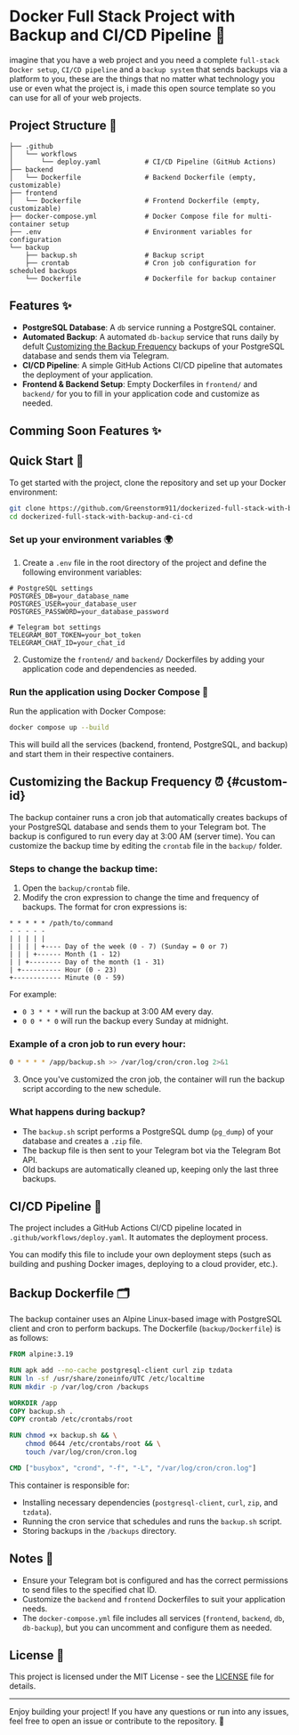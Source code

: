 # Docker Full Stack Project with Backup and CI/CD Pipeline 🚀

imagine that you have a web project and you need a complete `full-stack Docker setup`, `CI/CD pipeline` and a `backup system` that sends backups via a platform to you, these are the things that no matter what technology you use or even what the project is, i made this open source template so you can use for all of your web projects.


## Project Structure 📁
```
├── .github
│   └── workflows
│       └── deploy.yaml           # CI/CD Pipeline (GitHub Actions)
├── backend
│   └── Dockerfile                # Backend Dockerfile (empty, customizable)
├── frontend
│   └── Dockerfile                # Frontend Dockerfile (empty, customizable)
├── docker-compose.yml            # Docker Compose file for multi-container setup
├── .env                          # Environment variables for configuration
└── backup
    ├── backup.sh                 # Backup script
    ├── crontab                   # Cron job configuration for scheduled backups
    └── Dockerfile                # Dockerfile for backup container
```

## Features ✨

- **PostgreSQL Database**: A `db` service running a PostgreSQL container.
- **Automated Backup**: A automated `db-backup` service that runs daily by defult [Customizing the Backup Frequency](#custom-id) backups of your PostgreSQL database and sends them via Telegram.
- **CI/CD Pipeline**: A simple GitHub Actions CI/CD pipeline that automates the deployment of your application.
- **Frontend & Backend Setup**: Empty Dockerfiles in `frontend/` and `backend/` for you to fill in your application code and customize as needed.


## Comming Soon Features ✨ 




## Quick Start 🚀

To get started with the project, clone the repository and set up your Docker environment:

```bash
git clone https://github.com/Greenstorm911/dockerized-full-stack-with-backup-and-ci-cd.git
cd dockerized-full-stack-with-backup-and-ci-cd
```

### Set up your environment variables 🌍

1. Create a `.env` file in the root directory of the project and define the following environment variables:

```env
# PostgreSQL settings
POSTGRES_DB=your_database_name
POSTGRES_USER=your_database_user
POSTGRES_PASSWORD=your_database_password

# Telegram bot settings
TELEGRAM_BOT_TOKEN=your_bot_token
TELEGRAM_CHAT_ID=your_chat_id
```

2. Customize the `frontend/` and `backend/` Dockerfiles by adding your application code and dependencies as needed.

### Run the application using Docker Compose 🐋

Run the application with Docker Compose:

```bash
docker compose up --build
```

This will build all the services (backend, frontend, PostgreSQL, and backup) and start them in their respective containers.

## Customizing the Backup Frequency ⏰ {#custom-id}

The backup container runs a cron job that automatically creates backups of your PostgreSQL database and sends them to your Telegram bot. The backup is configured to run every day at 3:00 AM (server time). You can customize the backup time by editing the `crontab` file in the `backup/` folder.

### Steps to change the backup time:

1. Open the `backup/crontab` file.
2. Modify the cron expression to change the time and frequency of backups. The format for cron expressions is:

```
* * * * * /path/to/command
- - - - -
| | | | |
| | | | +---- Day of the week (0 - 7) (Sunday = 0 or 7)
| | | +------ Month (1 - 12)
| | +-------- Day of the month (1 - 31)
| +---------- Hour (0 - 23)
+------------ Minute (0 - 59)
```

For example:
- `0 3 * * *` will run the backup at 3:00 AM every day.
- `0 0 * * 0` will run the backup every Sunday at midnight.

### Example of a cron job to run every hour:

```bash
0 * * * * /app/backup.sh >> /var/log/cron/cron.log 2>&1
```

3. Once you've customized the cron job, the container will run the backup script according to the new schedule.

### What happens during backup?

- The `backup.sh` script performs a PostgreSQL dump (`pg_dump`) of your database and creates a `.zip` file.
- The backup file is then sent to your Telegram bot via the Telegram Bot API.
- Old backups are automatically cleaned up, keeping only the last three backups.

## CI/CD Pipeline 🔄

The project includes a GitHub Actions CI/CD pipeline located in `.github/workflows/deploy.yaml`. It automates the deployment process.

You can modify this file to include your own deployment steps (such as building and pushing Docker images, deploying to a cloud provider, etc.).

## Backup Dockerfile 🗂️

The backup container uses an Alpine Linux-based image with PostgreSQL client and cron to perform backups. The Dockerfile (`backup/Dockerfile`) is as follows:

```Dockerfile
FROM alpine:3.19

RUN apk add --no-cache postgresql-client curl zip tzdata
RUN ln -sf /usr/share/zoneinfo/UTC /etc/localtime
RUN mkdir -p /var/log/cron /backups

WORKDIR /app
COPY backup.sh .
COPY crontab /etc/crontabs/root

RUN chmod +x backup.sh && \
    chmod 0644 /etc/crontabs/root && \
    touch /var/log/cron/cron.log

CMD ["busybox", "crond", "-f", "-L", "/var/log/cron/cron.log"]
```

This container is responsible for:

- Installing necessary dependencies (`postgresql-client`, `curl`, `zip`, and `tzdata`).
- Running the cron service that schedules and runs the `backup.sh` script.
- Storing backups in the `/backups` directory.

## Notes 📝

- Ensure your Telegram bot is configured and has the correct permissions to send files to the specified chat ID.
- Customize the `backend` and `frontend` Dockerfiles to suit your application needs.
- The `docker-compose.yml` file includes all services (`frontend`, `backend`, `db`, `db-backup`), but you can uncomment and configure them as needed.

## License 📜

This project is licensed under the MIT License - see the [LICENSE](LICENSE) file for details.

---

Enjoy building your project! If you have any questions or run into any issues, feel free to open an issue or contribute to the repository. 🚀
